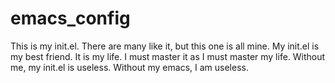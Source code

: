# emacs_config
This is my init.el. There are many like it, but this one is all mine.
My init.el is my best friend. It is my life. I must master it as I must master my life.
Without me, my init.el is useless. Without my emacs, I am useless.
